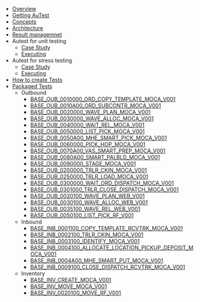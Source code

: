<!-- docs/_sidebar.md -->
- [Overview](./readme.md)
- [Getting AuTest](./Getting_AuTest.md)
- [Concepts](./concepts.md)
- [Architecture](./architecture.md)
- [Result managemnet](./result_mangement.md)
- Autest for unit testing
   - [Case Study ](./casestudy.md)
   - [Executing](./execution.md)
- Autest for stress testing
   - [Case Study ](./casestudy.md)
   - [Executing](./execution.md)
- [How to create Tests](./Creating_Tests.md)
- [Packaged Tests](./packaged_tests.md)
  - Outbound
    - [BASE_OUB_0010000_ORD_COPY_TEMPLATE_MOCA_V001](./tests_docs/BASE_OUB_0010000_ORD_COPY_TEMPLATE_MOCA_V001.md)
    - [BASE_OUB_0010A00_ORD_SUBCONTR_MOCA_V001](./tests_docs/BASE_OUB_0010A00_ORD_SUBCONTR_MOCA_V001.md)
    - [BASE_OUB_0020000_WAVE_PLAN_MOCA_V001](./tests_docs/BASE_OUB_0020000_WAVE_PLAN_MOCA_V001.md)
    - [BASE_OUB_0030000_WAVE_ALLOC_MOCA_V001](./tests_docs/BASE_OUB_0030000_WAVE_ALLOC_MOCA_V001.md)
    - [BASE_OUB_0040000_WAIT_REL_MOCA_V001](./tests_docs/BASE_OUB_0040000_WAIT_REL_MOCA_V001.md)
    - [BASE_OUB_0050000_LIST_PICK_MOCA_V001](./tests_docs/BASE_OUB_0050000_LIST_PICK_MOCA_V001.md)
    - [BASE_OUB_0050A00_MHE_SMART_PICK_MOCA_V001](./tests_docs/BASE_OUB_0050A00_MHE_SMART_PICK_MOCA_V001.md)
    - [BASE_OUB_0060000_PICK_HOP_MOCA_V001](./tests_docs/BASE_OUB_0060000_PICK_HOP_MOCA_V001.md)
    - [BASE_OUB_0070A00_VAS_SMART_PREP_MOCA_V001](./tests_docs/BASE_OUB_0070A00_VAS_SMART_PREP_MOCA_V001.md)
    - [BASE_OUB_0080A00_SMART_PALBLD_MOCA_V001](./tests_docs/BASE_OUB_0080A00_SMART_PALBLD_MOCA_V001.md)
    - [BASE_OUB_0090000_STAGE_MOCA_V001](./tests_docs/BASE_OUB_0090000_STAGE_MOCA_V001.md)
    - [BASE_OUB_0200000_TRLR_CKIN_MOCA_V001](./tests_docs/BASE_OUB_0200000_TRLR_CKIN_MOCA_V001.md)
    - [BASE_OUB_0250000_TRLR_LOAD_MOCA_V001](./tests_docs/BASE_OUB_0250000_TRLR_LOAD_MOCA_V001.md)
    - [BASE_OUB_0300000_WAIT_ORD_DISPATCH_MOCA_V001](./tests_docs/BASE_OUB_0300000_WAIT_ORD_DISPATCH_MOCA_V001.md)
    - [BASE_OUB_0301000_TRLR_CLOSE_DISPATCH_MOCA_V001](./tests_docs/BASE_OUB_0301000_TRLR_CLOSE_DISPATCH_MOCA_V001.md)
    - [BASE_OUB_0020100_WAVE_PLAN_WEB_V001](./tests_docs/BASE_OUB_0020100_WAVE_PLAN_WEB_V001.md)
    - [BASE_OUB_0030100_WAVE_ALLOC_WEB_V001](./tests_docs/BASE_OUB_0030100_WAVE_ALLOC_WEB_V001.md)
    - [BASE_OUB_0035100_WAVE_REL_WEB_V001](./tests_docs/BASE_OUB_0035100_WAVE_REL_WEB_V001.md)
    - [BASE_OUB_0050100_LIST_PICK_RF_V001](./tests_docs/BASE_OUB_0050100_LIST_PICK_RF_V001.md)
  - Inbound
    - [BASE_INB_0001100_COPY_TEMPLATE_RCVTRK_MOCA_V001](./tests_docs/BASE_INB_0001100_COPY_TEMPLATE_RCVTRK_MOCA_V001.md)
    - [BASE_INB_0002100_TRLR_CKIN_MOCA_V001](./tests_docs/BASE_INB_0002100_TRLR_CKIN_MOCA_V001.md)
    - [BASE_INB_0003100_IDENTIFY_MOCA_V001](./tests_docs/BASE_INB_0003100_IDENTIFY_MOCA_V001.md)
    - [BASE_INB_0004100_ALLOCATE_LOCATION_PICKUP_DEPOSIT_MOCA_V001](./tests_docs/BASE_INB_0004100_ALLOCATE_LOCATION_PICKUP_DEPOSIT_MOCA_V001.md)
    - [BASE_INB_0004A00_MHE_SMART_PUT_MOCA_V001](./tests_docs/BASE_INB_0004A00_MHE_SMART_PUT_MOCA_V001.md)
    - [BASE_INB_0009100_CLOSE_DISPATCH_RCVTRK_MOCA_V001](./tests_docs/BASE_INB_0009100_CLOSE_DISPATCH_RCVTRK_MOCA_V001.md)
  - Inventory
    - [BASE_INV_CREATE_MOCA_V001](./tests_docs/BASE_INV_CREATE_MOCA_V001.md)
    - [BASE_INV_MOVE_MOCA_V001](./tests_docs/BASE_INV_MOVE_MOCA_V001.md)
    - [BASE_INV_0020100_MOVE_RF_V001](./tests_docs/BASE_INV_0020100_MOVE_RF_V001.md)

